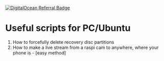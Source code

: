 [![DigitalOcean Referral Badge](https://web-platforms.sfo2.cdn.digitaloceanspaces.com/WWW/Badge%201.svg)](https://www.digitalocean.com/?refcode=d19108a8c48c&utm_campaign=Referral_Invite&utm_medium=Referral_Program&utm_source=badge)

#  Useful scripts for PC/Ubuntu
1. How to forcefully delete recovery disc partitions
2. How to make a live stream from a raspi cam to anywhere, where your phone is - [easy method]

